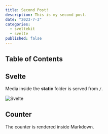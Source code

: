 ```yaml
---
title: Second Post!
description: This is my second post.
date: "2023-7-3"
categories:
  - sveltekit
  - svelte
published: false
---
```


<script>
  import Counter from './counter.svelte'
</script>

## Table of Contents

## Svelte

Media inside the **static** folder is served from `/`.

![Svelte](favicon.png)

## Counter

The counter is rendered inside Markdown.

<Counter />
